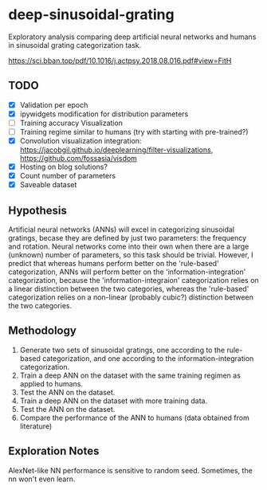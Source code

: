 # deep-sinusoidal-grating
Exploratory analysis comparing deep artificial neural networks and humans in sinusoidal grating categorization task.

https://sci.bban.top/pdf/10.1016/j.actpsy.2018.08.016.pdf#view=FitH

## TODO

- [x] Validation per epoch
- [x] ipywidgets modification for distribution parameters
- [ ] Training accuracy Visualization 
- [ ] Training regime similar to humans (try with starting with pre-trained?)
- [x] Convolution visualization integration: https://jacobgil.github.io/deeplearning/filter-visualizations, https://github.com/fossasia/visdom
- [x] Hosting on blog solutions?
- [x] Count number of parameters
- [x] Saveable dataset

## Hypothesis

Artificial neural networks (ANNs) will excel in categorizing sinusoidal gratings, becase they are defined by just two parameters: the frequency and rotation. Neural networks come into their own when there are a large (unknown) number of parameters, so this task should be trivial. However, I predict that whereas humans perform better on the 'rule-based' categorization, ANNs will perform better on the 'information-integration' categorization, because the 'information-integraion' categorization relies on a linear distinction between the two categories, whereas the 'rule-based' categorization relies on a non-linear (probably cubic?) distinction between the two categories.

## Methodology

1. Generate two sets of sinusoidal gratings, one according to the rule-based categorization, and one according to the information-integration categorization.
2. Train a deep ANN on the dataset with the same training regimen as applied to humans.
3. Test the ANN on the dataset.
4. Train a deep ANN on the dataset with more training data.
5. Test the ANN on the dataset.
6. Compare the performance of the ANN to humans (data obtained from literature)

## Exploration Notes

AlexNet-like NN performance is sensitive to random seed. Sometimes, the nn won't even learn.
